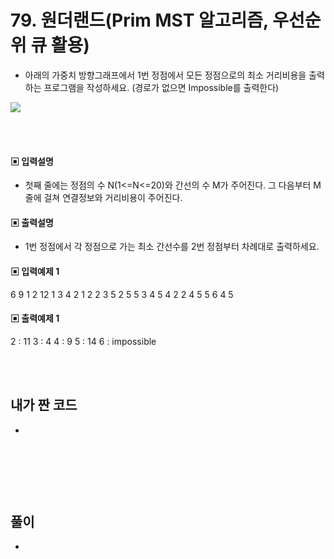 # 79. 원더랜드(Prim MST 알고리즘, 우선순위 큐 활용)

* 아래의 가중치 방향그래프에서 1번 정점에서 모든 정점으로의 최소 거리비용을 출력하는 프로그램을 작성하세요. (경로가 없으면 Impossible를 출력한다)



![](https://github.com/MinsoftK/c-Algorithm_Q/blob/master/img/80.png?raw=true)




<br/>
<br/>

#### ▣ 입력설명

* 첫째 줄에는 정점의 수 N(1<=N<=20)와 간선의 수 M가 주어진다. 그 다음부터 M줄에 걸쳐 연결정보와 거리비용이 주어진다.



#### ▣ 출력설명

* 1번 정점에서 각 정점으로 가는 최소 간선수를 2번 정점부터 차례대로 출력하세요.




#### ▣ 입력예제 1
6 9
1 2 12
1 3 4
2 1 2
2 3 5
2 5 5
3 4 5
4 2 2
4 5 5
6 4 5





#### ▣ 출력예제 1
2 : 11
3 : 4
4 : 9
5 : 14
6 : impossible


<br/>
<br/>


## 내가 짠 코드
* 

<br/>

```c++


```


<br><br> 

## 풀이
*  

<br/>

```c++

```

